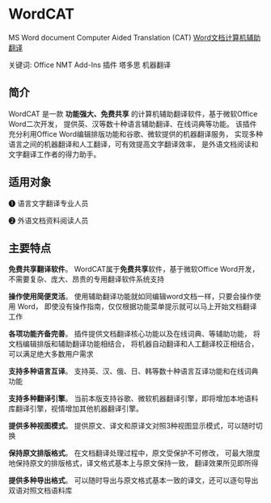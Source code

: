 # WordCAT
MS Word document Computer Aided Translation (CAT) 
[Word文档计算机辅助翻译](https://wordcat.cn)

关键词: Office NMT Add-Ins 插件 塔多思 机器翻译  

## 简介

WordCAT 是一款 **功能强大、免费共享** 的计算机辅助翻译软件，基于微软Office Word二次开发， 提供英、汉等数十种语言辅助翻译、在线词典等功能。 该插件充分利用Office Word编辑排版功能和谷歌、微软提供的机器翻译服务， 实现多种语言之间的机器翻译和人工翻译，可有效提高文字翻译效率， 是外语文档阅读和文字翻译工作者的得力助手。

## 适用对象

❶ 语言文字翻译专业人员

❷ 外语文档资料阅读人员

## 主要特点

**免费共享翻译软件**。 WordCAT属于**免费共享**软件，基于微软Office Word开发， 不需要复杂、庞大、昂贵的专用翻译软件系统支持

**操作使用简便灵活**。 使用辅助翻译功能就如同编辑word文档一样，只要会操作使用 Word， 即使没有操作指南，仅仅根据功能菜单提示就可以马上开始文档翻译工作

**各项功能齐备完善**。 插件提供文档翻译核心功能以及在线词典、等辅助功能， 将文档编辑排版和辅助翻译功能相结合， 将机器自动翻译和人工翻译校正相结合， 可以满足绝大多数用户需求

**支持多种语言互译**。 支持英、汉、俄、日、韩等数十种语言互译功能和在线词典功能

**支持多种翻译引擎**。 当前本版支持谷歌、微软机器翻译引擎，即将增加本地语料库翻译引擎，视情增加其他机器翻译引擎。

**提供多种视图模式**。 提供原文、译文和原译文对照3种视图显示模式，可以随时切换

**保持原文排版格式**。 在文档翻译处理过程中，原文受保护不可修改， 可最大限度地保持原文的排版格式，译文格式基本上与原文保持一致， 翻译效果所见即所得

**提供多种导出格式**。 可以随时导出与原文格式基本一致的译文，还可以逐句导出双语对照文档语料库
